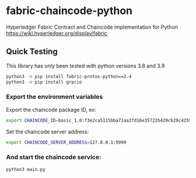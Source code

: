 # fabric-chaincode-python
Hyperledger Fabric Contract and Chaincode implementation for Python https://wiki.hyperledger.org/display/fabric


## Quick Testing

This library has only been tested with python versions 3.8 and 3.9
```bash
python3 -m pip install fabric-protos-python==2.4
python3 -m pip install grpcio
```

### Export the environment variables

Export the chaincode package ID, ex:
```bash
export CHAINCODE_ID=basic_1.0:f3e2ca5115bba71aa2fd16e35722b420cb29c42594f0fdd6814daedbc2130b80
```

Set the chaincode server address:
```bash
export CHAINCODE_SERVER_ADDRESS=127.0.0.1:9999
```

### And start the chaincode service:
```bash
python3 main.py 
```